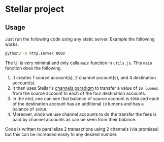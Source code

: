 # Stellar project

## Usage

Just run the following code using any static server. Example the following works.

```sh
python3 -m http.server 8000
```

The UI is very minimal and only calls `main` function in `utils.js`. This `main` function does the following.


1. It creates 1 source account(s), 2 channel account(s), and 4 destination account(s).
2. It then uses Stellar's [channels paradigm](https://www.stellar.org/developers/guides/channels.html) to transfer a value of `10 lumens` from the source account to each of the four destination accounts.
3. In the end, one can see that balance of source account is `9960` and each of the destination account has an additional `10` lumens and has a balance of `10010`.
4. Moreover, since we use channel accounts to do the transfer the fees is paid by channel accounts as can be seen from their balance.

Code is written to parallelize 2 transactions using 2 channels (via promises) but this can be increased easily to any desired number.



